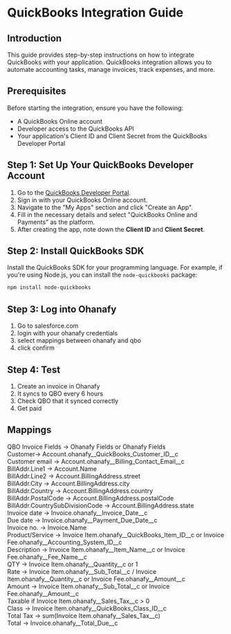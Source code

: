 # QuickBooks Integration Guide

## Introduction

This guide provides step-by-step instructions on how to integrate QuickBooks with your application. QuickBooks integration allows you to automate accounting tasks, manage invoices, track expenses, and more.

## Prerequisites

Before starting the integration, ensure you have the following:
- A QuickBooks Online account
- Developer access to the QuickBooks API
- Your application's Client ID and Client Secret from the QuickBooks Developer Portal

## Step 1: Set Up Your QuickBooks Developer Account

1. Go to the [QuickBooks Developer Portal](https://developer.intuit.com/).
2. Sign in with your QuickBooks Online account.
3. Navigate to the "My Apps" section and click "Create an App".
4. Fill in the necessary details and select "QuickBooks Online and Payments" as the platform.
5. After creating the app, note down the **Client ID** and **Client Secret**.

## Step 2: Install QuickBooks SDK

Install the QuickBooks SDK for your programming language. For example, if you're using Node.js, you can install the `node-quickbooks` package:

```bash
npm install node-quickbooks
```
## Step 3: Log into Ohanafy

1. Go to salesforce.com
2. login with your ohanafy credentials
3. select mappings between ohanafy and qbo
4. click confirm


## Step 4: Test
1. Create an invoice in Ohanafy
2. It syncs to QBO every 6 hours
3. Check QBO that it synced correctly
4. Get paid

## Mappings
QBO Invoice Fields	-> Ohanafy Fields 	or	Ohanafy Fields	
Customer->	Account.ohanafy__QuickBooks_Customer_ID__c			
Customer email	-> Account.ohanafy__Billing_Contact_Email__c			
BillAddr.Line1	->	Account.Name			
BillAddr.Line2	->	Account.BillingAddress.street			
BillAddr.City	->	Account.BillingAddress.city			
BillAddr.Country	->	Account.BillingAddress.country			
BillAddr.PostalCode	->	Account.BillingAddress.postalCode			
BillAddr.CountrySubDivisionCode	->	Account.BillingAddress.state			
Invoice date	->	Invoice.ohanafy__Invoice_Date__c			
Due date	->	Invoice.ohanafy__Payment_Due_Date__c			
Invoice no.	->	Invoice.Name			
Product/Service	->	Invoice Item.ohanafy__QuickBooks_Item_ID__c	or	Invoice Fee.ohanafy__Accounting_System_ID__c	
Description	->	Invoice Item.ohanafy__Item_Name__c	or	Invoice Fee.ohanafy__Fee_Name__c	
QTY	->	Invoice Item.ohanafy__Quantity__c	or	1	
Rate	->	Invoice Item.ohanafy__Sub_Total__c / Invoice Item.ohanafy__Quantity__c	or	Invoice Fee.ohanafy__Amount__c	
Amount	->	Invoice Item.ohanafy__Sub_Total__c	or	Invoice Fee.ohanafy__Amount__c	
Taxable	 if Invoice Item.ohanafy__Sales_Tax__c > 0			
Class	->	Invoice Item.ohanafy__QuickBooks_Class_ID__c			
Total Tax	->	sum(Invoice Item.ohanafy__Sales_Tax__c)			
Total	->	Invoice.ohanafy__Total_Due__c			
